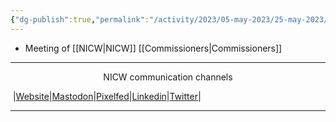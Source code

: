 ```yaml
---
{"dg-publish":true,"permalink":"/activity/2023/05-may-2023/25-may-2023/"}
---
```


- Meeting of [[NICW\|NICW]] [[Commissioners\|Commissioners]]
***
<p style="text-align: center;">NICW communication channels</p>

󠁧 |[Website](https://nationalinfrastructurecommission.wales)|[Mastodon](https://toot.wales/@NICW)|[Pixelfed](https://pix.toot.wales/NICW)|[Linkedin](https://www.linkedin.com/company/26268509/)|[Twitter](https://twitter.com/InfraCommCymru)|
***
